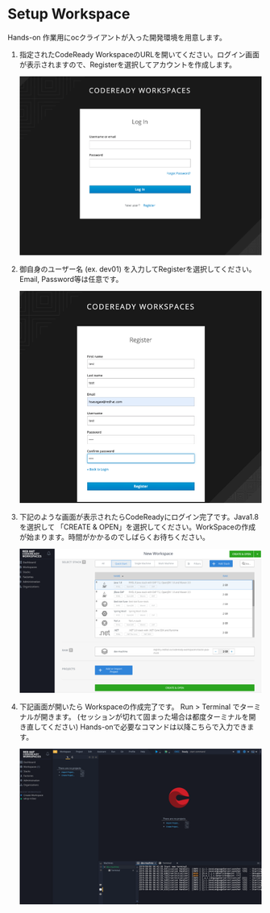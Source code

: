 # Setup Workspace

Hands-on 作業用にocクライアントが入った開発環境を用意します。

1. 指定されたCodeReady WorkspaceのURLを開いてください。ログイン画面が表示されますので、Registerを選択してアカウントを作成します。

   ![](images/setup_1.png)
   
12. 御自身のユーザー名 (ex. dev01) を入力してRegisterを選択してください。Email, Password等は任意です。

    ![](images/setup_2.png)

13. 下記のような画面が表示されたらCodeReadyにログイン完了です。Java1.8を選択して 「CREATE & OPEN」を選択してください。WorkSpaceの作成が始まります。時間がかかるのでしばらくお待ちください。

    ![](images/setup_3.png)
    
4. 下記画面が開いたら Workspaceの作成完了です。 Run > Terminal でターミナルが開きます。 (セッションが切れて固まった場合は都度ターミナルを開き直してください) Hands-onで必要なコマンドは以降こちらで入力できます。

   ![](images/setup_4.png)


